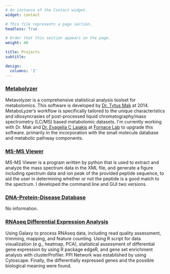 ```yaml
---
# An instance of the Contact widget.
widget: contact

# This file represents a page section.
headless: True

# Order that this section appears on the page.
weight: 40

title: Projects
subtitle: 

design:
  columns: '2'
---
```

### [Metabolyzer](https://sites.google.com/a/georgetown.edu/fornace-lab-informatics/home/metabolyzer)
Metavolyzer is a comprehensive statistical analysis toolset for metabolomics. This software is developed by [Dr. Tytus Mak](https://www.nist.gov/blogs/taking-measure/authors/tytus-mak) at 2014. MetaboLyzer’s workflow is specifically tailored to the unique characteristics and idiosyncrasies of post-processed liquid chromatography/mass spectrometry (LC/MS) based metabolomic datasets. I'm currently working with Dr. Mak and [Dr. Evagelia C Laiakis](https://gufaculty360.georgetown.edu/s/contact/00336000014Rj1TAAS/evagelia-laiakis) at [Fornace Lab](https://fornacelab.georgetown.edu/home) to upgrade this software. primarily in the incorporation with the small molecule database and metabolic pathway components.
### [MS-MS Viewer](https://github.com/Bowen999/MS_Viewer) 
MS-MS Viewer is a program written by python that is used to extract and analyze the mass spectrum data in the XML file, and generate a figure including spectrum data and ion peak of the provided peptide sequence, to aid the user in determining whether or not the peptide is a good match to the spectrum.
I developed the command line and GUI two versions.
### [DNA-Protein-Disease Database](https://github.com/Bowen999/Gene_Protein_Disease_Database)
No information.
### [RNAseq Differential Expression Analysis](https://github.com/Bowen999/transcriptome_different_analysis)
Using Galaxy to process RNAseq data, including read quality assessment, trimming, mapping, and feature counting. Using R script for data visualization (e.g., heatmap, PCA), statistical assessment of differential gene expression by using R package edgeR, and gene set enrichment analysis with clusterProfiler. PPI Network was established by using Cytoscape. Finally, the differentially expressed genes and the possible biological meaning were found.
